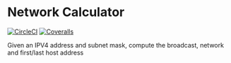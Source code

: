 # Network Calculator

[![CircleCI](https://img.shields.io/circleci/project/github/hastoklai/network-calculator/master.svg)](https://circleci.com/gh/sbstjn/typescript-npm-boilerplate)
[![Coveralls](https://img.shields.io/coveralls/hastoklai/network-calculator.svg)](https://coveralls.io/github/sbstjn/typescript-npm-boilerplate)

Given an IPV4 address and subnet mask, compute the broadcast, network and first/last host address